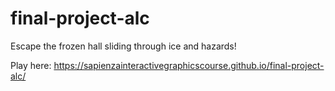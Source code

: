 # final-project-alc

Escape the frozen hall sliding through ice and hazards!

Play here: https://sapienzainteractivegraphicscourse.github.io/final-project-alc/

